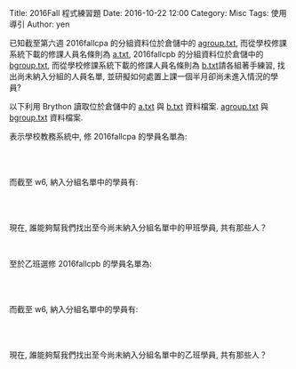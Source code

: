 Title: 2016Fall 程式練習題
Date: 2016-10-22 12:00
Category: Misc
Tags: 使用導引
Author: yen

已知截至第六週 2016fallcpa 的分組資料位於倉儲中的 <a href="./../users/agroup.txt">agroup.txt</a>, 而從學校修課系統下載的修課人員名條則為 <a href="./../users/a.txt">a.txt</a>, 2016fallcpb 的分組資料位於倉儲中的 <a href="./../users/bgroup.txt">bgroup.txt</a>, 而從學校修課系統下載的修課人員名條則為 <a href="./../users/b.txt">b.txt</a>請各組著手練習, 找出尚未納入分組的人員名單, 並研擬如何處置上課一個半月卻尚未進入情況的學員?

<!-- PELICAN_END_SUMMARY -->

以下利用 Brython 讀取位於倉儲中的 <a href="./../users/a.txt">a.txt</a> 與 <a href="./../users/b.txt">b.txt</a> 資料檔案. <a href="./../users/agroup.txt">agroup.txt</a> 與 <a href="./../users/bgroup.txt">bgroup.txt</a> 資料檔案.

表示學校教務系統中, 修 2016fallcpa 的學員名單為:

<!-- 導入 Brython 標準程式庫 -->
<script type="text/javascript" 
    src="https://cdn.rawgit.com/brython-dev/brython/master/www/src/brython_dist.js">
</script>

<!-- 啟動 Brython -->
<script>
window.onload=function(){
brython(1);
}
</script>

<!-- 以下利用 Brython 程式執行檔案讀取與比對流程 -->
<!-- 假如需要用圖型表示數字, 則利用 canvas 繪圖 -->
<!-- <canvas id="plotarea" width="600" height="400"></canvas> -->

<div id="container"></div>

<script type="text/python3" id="script1">
from browser import document, html
container = document['container']
data = open("./../users/a.txt").read()
container <= data
</script>

<br />
<br />

而截至 w6, 納入分組名單中的學員有:

<div id="container2"></div>

<script type="text/python3" id="script2">
from browser import document, html
container2 = document['container2']
data2 = open("./../users/agroup.txt").read()
container2 <= data2
</script>

<br />
<br />

現在, 誰能夠幫我們找出至今尚未納入分組名單中的甲班學員, 共有那些人？

<div id="container3"></div>

<script type="text/python3">
from browser import document, html
# 從 id=script1 程式區段取 data 變數
from script1 import data
from script2 import data2
container3 = document['container3']
group = data2.splitlines()
# 希望將分組資料轉為學員數列, 令為變數名稱 result_g
result_g = []
# 已經註冊者數列設為 registered
registered = []
for line in group:
    # 去除每一行最後的空白成員
    sline = line.split(",")
    # 再將各組拆成個別組員後, 串成 result_g
    for m in sline:
        result_g.append(m)
registered = data.splitlines()[:-1]
# 設法找出至今尚未分組的學員學號
not_in_group = [c for c in registered if c not in result_g]
n = 1
for i in not_in_group:
    container3 <= "第"+str(n)+"位: "+ str(i)
    n = n + 1
    container3 <= html.BR()
</script>

<br />

至於乙班選修 2016fallcpb 的學員名單為:

<div id="container4"></div>

<script type="text/python3" id="script4">
from browser import document, html
container4 = document['container4']
data = open("./../users/b.txt").read()
container4 <= data
</script>

<br />
<br />

而截至 w6, 納入分組名單中的學員有:

<div id="container5"></div>

<script type="text/python3" id="script5">
from browser import document, html
container5 = document['container5']
data2 = open("./../users/bgroup.txt").read()
container5 <= data2
</script>

<br />
<br />

現在, 誰能夠幫我們找出至今尚未納入分組名單中的乙班學員, 共有那些人？

<div id="container6"></div>

<script type="text/python3" id="script6">
from browser import document, html
# 從 id=script1 程式區段取 data 變數
from script4 import data
from script5 import data2
container6 = document['container6']
group = data2.splitlines()
# 希望將分組資料轉為學員數列, 令為變數名稱 result_g
result_g = []
# 已經註冊者數列設為 registered
registered = []
for line in group:
    # 去除每一行最後的空白成員
    sline = line.split(",")
    # 再將各組拆成個別組員後, 串成 result_g
    for m in sline:
        result_g.append(m)
registered = data.splitlines()[:-1]
# 設法找出至今尚未分組的學員學號
not_in_group = [c for c in registered if c not in result_g]
n = 1
for i in not_in_group:
    container6 <= "第"+str(n)+"位: "+ str(i)
    n = n + 1
    container6 <= html.BR()
</script>